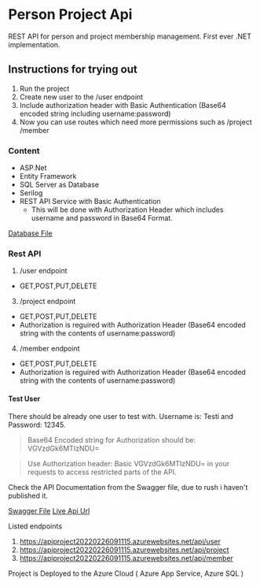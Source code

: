 # Person Project Api
REST API for person and project membership management. First ever .NET implementation.

## Instructions for trying out
1. Run the project
2. Create new user to the /user endpoint
3. Include authorization header with Basic Authentication (Base64 encoded string including username:password)
4. Now you can use routes which need more permissions such as /project /member

### Content

* ASP.Net
* Entity Framework
* SQL Server as Database
* Serilog
* REST API Service with Basic Authentication
  * This will be done with Authorization Header which includes username and password in Base64 Format.

[Database File](https://github.com/S1nd5/personproject_api/blob/main/SQL_Server_Kanta.sql)

### Rest API
1. /user endpoint
  * GET,POST,PUT,DELETE
3. /project endpoint
  * GET,POST,PUT,DELETE
  * Authorization is reguired with Authorization Header (Base64 encoded string with the contents of username:password)
4. /member endpoint
  * GET,POST,PUT,DELETE 
  * Authorization is reguired with Authorization Header (Base64 encoded string with the contents of username:password)

#### Test User
There should be already one user to test with. Username is: Testi and Password: 12345.

> Base64 Encoded string for Authorization should be: VGVzdGk6MTIzNDU=

> Use Authorization header: Basic VGVzdGk6MTIzNDU= in your requests to access restricted parts of the API.
 
Check the API Documentation from the Swagger file, due to rush i haven't published it.
 
[Swagger File](https://github.com/S1nd5/personproject_api/blob/main/swagger.json)
[Live Api Url](https://apiproject20220226091115.azurewebsites.net/api/user)

Listed endpoints

1. https://apiproject20220226091115.azurewebsites.net/api/user
2. https://apiproject20220226091115.azurewebsites.net/api/project
3. https://apiproject20220226091115.azurewebsites.net/api/member

Project is Deployed to the Azure Cloud ( Azure App Service, Azure SQL )
